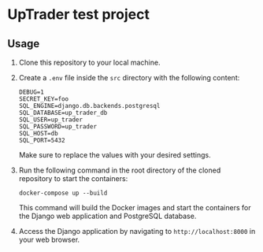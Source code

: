 # UpTrader test project

## Usage

1. Clone this repository to your local machine.

2. Create a `.env` file inside the `src` directory with the following content:

    ```
    DEBUG=1
    SECRET_KEY=foo
    SQL_ENGINE=django.db.backends.postgresql
    SQL_DATABASE=up_trader_db
    SQL_USER=up_trader
    SQL_PASSWORD=up_trader
    SQL_HOST=db
    SQL_PORT=5432
    ```

   Make sure to replace the values with your desired settings.

3. Run the following command in the root directory of the cloned repository to start the containers:

    ```
    docker-compose up --build
    ```

   This command will build the Docker images and start the containers for the Django web application and PostgreSQL
   database.

4. Access the Django application by navigating to `http://localhost:8000` in your web browser.